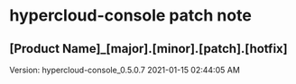 # hypercloud-console patch note
## [Product Name]_[major].[minor].[patch].[hotfix]
Version: hypercloud-console_0.5.0.7
2021-01-15  02:44:05 AM
